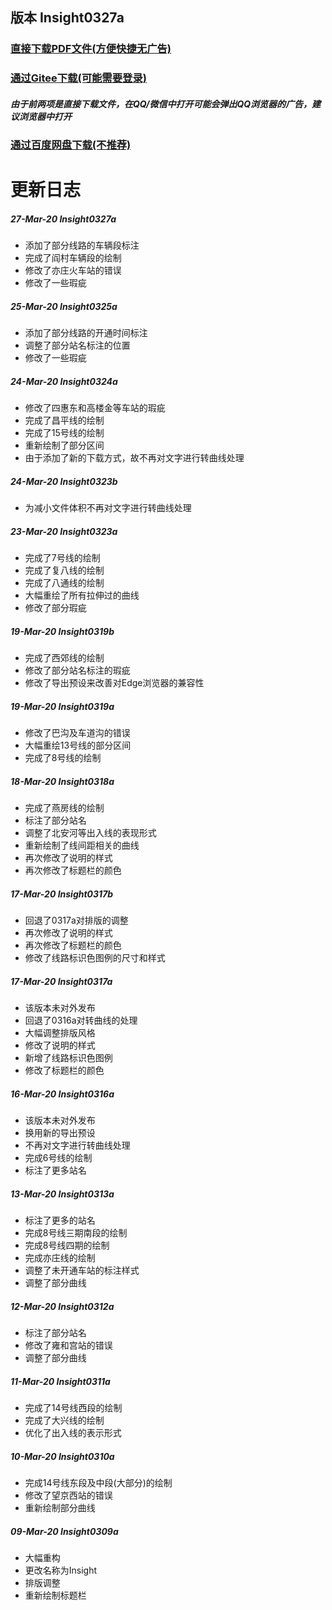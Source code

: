 

## 版本 Insight0327a
### [直接下载PDF文件(方便快捷无广告)](https://metro-1252278458.cos.ap-beijing.myqcloud.com/Insight/MTR-Insight0327a.pdf)
### [通过Gitee下载(可能需要登录)](https://gitee.com/SierraQin/metro/raw/insight/MTR-Insight0327a.pdf)
##### 由于前两项是直接下载文件，在QQ/微信中打开可能会弹出QQ浏览器的广告，建议浏览器中打开
### [通过百度网盘下载(不推荐)](https://pan.baidu.com/s/1Ph3KXdn3VK-wDQfWL82ymg)

#    
# 更新日志
##### 27-Mar-20 Insight0327a
- 添加了部分线路的车辆段标注
- 完成了阎村车辆段的绘制
- 修改了亦庄火车站的错误
- 修改了一些瑕疵
##### 25-Mar-20 Insight0325a
- 添加了部分线路的开通时间标注
- 调整了部分站名标注的位置
- 修改了一些瑕疵
##### 24-Mar-20 Insight0324a
- 修改了四惠东和高楼金等车站的瑕疵
- 完成了昌平线的绘制
- 完成了15号线的绘制
- 重新绘制了部分区间
- 由于添加了新的下载方式，故不再对文字进行转曲线处理
##### 24-Mar-20 Insight0323b
- 为减小文件体积不再对文字进行转曲线处理
##### 23-Mar-20 Insight0323a
- 完成了7号线的绘制
- 完成了复八线的绘制
- 完成了八通线的绘制
- 大幅重绘了所有拉伸过的曲线
- 修改了部分瑕疵
##### 19-Mar-20 Insight0319b
- 完成了西郊线的绘制
- 修改了部分站名标注的瑕疵
- 修改了导出预设来改善对Edge浏览器的兼容性
##### 19-Mar-20 Insight0319a
- 修改了巴沟及车道沟的错误
- 大幅重绘13号线的部分区间
- 完成了8号线的绘制
##### 18-Mar-20 Insight0318a
- 完成了燕房线的绘制
- 标注了部分站名
- 调整了北安河等出入线的表现形式
- 重新绘制了线间距相关的曲线
- 再次修改了说明的样式
- 再次修改了标题栏的颜色
##### 17-Mar-20 Insight0317b
- 回退了0317a对排版的调整
- 再次修改了说明的样式
- 再次修改了标题栏的颜色
- 修改了线路标识色图例的尺寸和样式
##### 17-Mar-20 Insight0317a
- 该版本未对外发布
- 回退了0316a对转曲线的处理
- 大幅调整排版风格
- 修改了说明的样式
- 新增了线路标识色图例
- 修改了标题栏的颜色
##### 16-Mar-20 Insight0316a
- 该版本未对外发布
- 换用新的导出预设
- 不再对文字进行转曲线处理
- 完成6号线的绘制
- 标注了更多站名
##### 13-Mar-20 Insight0313a
- 标注了更多的站名
- 完成8号线三期南段的绘制
- 完成8号线四期的绘制
- 完成亦庄线的绘制
- 调整了未开通车站的标注样式
- 调整了部分曲线
##### 12-Mar-20 Insight0312a
- 标注了部分站名
- 修改了雍和宫站的错误
- 调整了部分曲线
##### 11-Mar-20 Insight0311a
- 完成了14号线西段的绘制
- 完成了大兴线的绘制
- 优化了出入线的表示形式
##### 10-Mar-20 Insight0310a
- 完成14号线东段及中段(大部分)的绘制
- 修改了望京西站的错误
- 重新绘制部分曲线
##### 09-Mar-20 Insight0309a
- 大幅重构
- 更改名称为Insight
- 排版调整
- 重新绘制标题栏